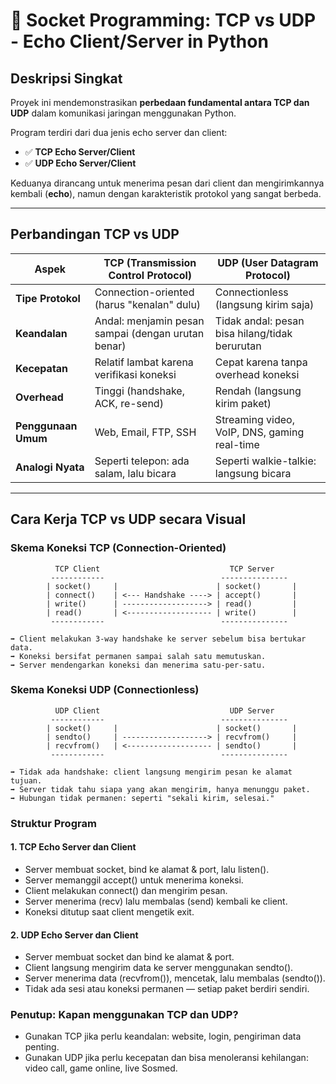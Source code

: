 # 🧠 Socket Programming: TCP vs UDP - Echo Client/Server in Python

##  Deskripsi Singkat
Proyek ini mendemonstrasikan **perbedaan fundamental antara TCP dan UDP** dalam komunikasi jaringan menggunakan Python.

Program terdiri dari dua jenis echo server dan client:
- ✅ **TCP Echo Server/Client**
- ✅ **UDP Echo Server/Client**

Keduanya dirancang untuk menerima pesan dari client dan mengirimkannya kembali (**echo**), namun dengan karakteristik protokol yang sangat berbeda.

---

##  Perbandingan TCP vs UDP

| Aspek              | TCP (Transmission Control Protocol)                            | UDP (User Datagram Protocol)                        |
|-------------------|------------------------------------------------------------------|-----------------------------------------------------|
| **Tipe Protokol**  | Connection-oriented (harus "kenalan" dulu)                      | Connectionless (langsung kirim saja)               |
| **Keandalan**      | Andal: menjamin pesan sampai (dengan urutan benar)              | Tidak andal: pesan bisa hilang/tidak berurutan     |
| **Kecepatan**      | Relatif lambat karena verifikasi koneksi                        | Cepat karena tanpa overhead koneksi                |
| **Overhead**       | Tinggi (handshake, ACK, re-send)                                | Rendah (langsung kirim paket)                      |
| **Penggunaan Umum**| Web, Email, FTP, SSH                                             | Streaming video, VoIP, DNS, gaming real-time       |
| **Analogi Nyata**  | Seperti telepon: ada salam, lalu bicara                         | Seperti walkie-talkie: langsung bicara             |

---

## Cara Kerja TCP vs UDP secara Visual

### Skema Koneksi TCP (Connection-Oriented)
```text
          TCP Client                             TCP Server
         ------------                          ---------------
        | socket()     |                      | socket()       |
        | connect()    | <--- Handshake ----> | accept()       |
        | write()      | -------------------> | read()         |
        | read()       | <------------------- | write()        |
         ------------                          ---------------

➡ Client melakukan 3-way handshake ke server sebelum bisa bertukar data.
➡ Koneksi bersifat permanen sampai salah satu memutuskan.
➡ Server mendengarkan koneksi dan menerima satu-per-satu.
```

### Skema Koneksi UDP (Connectionless)
```text
          UDP Client                             UDP Server
         ------------                          ---------------
        | socket()     |                      | socket()       |
        | sendto()     | -------------------> | recvfrom()     |
        | recvfrom()   | <------------------- | sendto()       |
         ------------                          ---------------

➡ Tidak ada handshake: client langsung mengirim pesan ke alamat tujuan.
➡ Server tidak tahu siapa yang akan mengirim, hanya menunggu paket.
➡ Hubungan tidak permanen: seperti "sekali kirim, selesai."
```

### Struktur Program
#### 1. TCP Echo Server dan Client
- Server membuat socket, bind ke alamat & port, lalu listen().
- Server memanggil accept() untuk menerima koneksi.
- Client melakukan connect() dan mengirim pesan.
- Server menerima (recv) lalu membalas (send) kembali ke client.
- Koneksi ditutup saat client mengetik exit.

#### 2. UDP Echo Server dan Client
- Server membuat socket dan bind ke alamat & port.
- Client langsung mengirim data ke server menggunakan sendto().
- Server menerima data (recvfrom()), mencetak, lalu membalas (sendto()).
- Tidak ada sesi atau koneksi permanen — setiap paket berdiri sendiri.

### Penutup: Kapan menggunakan TCP dan UDP?
- Gunakan TCP jika perlu keandalan: website, login, pengiriman data penting.
- Gunakan UDP jika perlu kecepatan dan bisa menoleransi kehilangan: video call, game online, live Sosmed.

